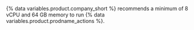 {% data variables.product.company_short %} recommends a minimum of 8 vCPU and 64 GB memory to run {% data variables.product.prodname_actions %}.
